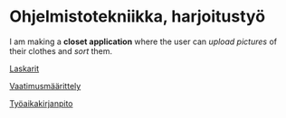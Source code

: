 # Ohjelmistotekniikka, harjoitustyö
I am making a **closet application** where the user can *upload pictures* of their clothes and *sort* them.

[Laskarit](https://github.com/maritatsuko/ot-harjoitustyo/tree/main/laskarit)

[Vaatimusmäärittely](https://github.com/maritatsuko/ot-harjoitustyo/blob/main/dokumentaatio/vaatimusmaarittely.md)

[Työaikakirjanpito](https://github.com/maritatsuko/ot-harjoitustyo/blob/main/dokumentaatio/tyoaikakirjanpito.md)
